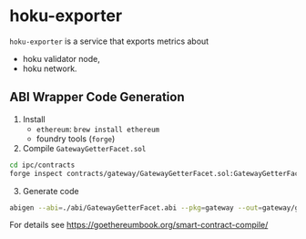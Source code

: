 # hoku-exporter

`hoku-exporter` is a service that exports metrics about
* hoku validator node,
* hoku network.

## ABI Wrapper Code Generation

1. Install
   * `ethereum`: `brew install ethereum`
   * foundry tools (`forge`)
2. Compile `GatewayGetterFacet.sol`
```sh
cd ipc/contracts
forge inspect contracts/gateway/GatewayGetterFacet.sol:GatewayGetterFacet abi > ../../hoku-exporter/abi/GatewayGetterFacet.abi
```
3. Generate code
```sh
abigen --abi=./abi/GatewayGetterFacet.abi --pkg=gateway --out=gateway/gateway.go
```
For details see https://goethereumbook.org/smart-contract-compile/
